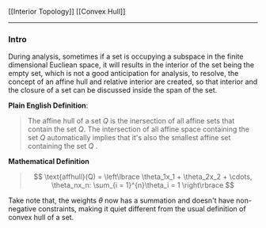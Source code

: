 [[Interior Topology]]
[[Convex Hull]]

---
### **Intro**

During analysis, sometimes if a set is occupying a subspace in the finite dimensional Eucliean space, it will results in the interior of the set being the empty set, which is not a good anticipation for analysis, to resolve, the concept of an affine hull and relative interior are created, so that interior and the closure of a set can be discussed inside the span of the set. 

**Plain English Definition**: 

> The affine hull of a set $Q$ is the inersection of all affine sets that contain the set $Q$. The intersection of all affine space containing the set $Q$ automatically implies that it's also the smallest affine set containing the set $Q$ . 

**Mathematical Definition**

> $$
> \text{affhull}(Q) = 
> \left\lbrace
>     \theta_1x_1 + \theta_2x_2 + \cdots, \theta_nx_n: 
>     \sum_{i = 1}^{n}\theta_i = 1
> \right\rbrace
> $$

Take note that, the weights $\theta$ now has a summation and doesn't have non-negative constraints, making it quiet different from the usual definition of convex hull of a set. 


